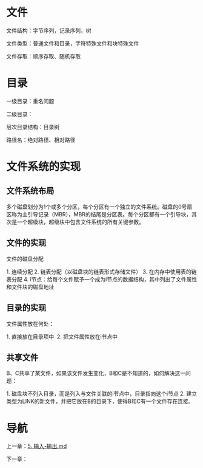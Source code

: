 # 文件

文件结构：字节序列，记录序列，树

文件类型：普通文件和目录，字符特殊文件和块特殊文件

文件存取：顺序存取、随机存取

# 目录

一级目录：重名问题

二级目录：

层次目录结构：目录树

路径名：绝对路径、相对路径

# 文件系统的实现

## 文件系统布局

多个磁盘划分为1个或多个分区，每个分区有一个独立的文件系统。磁盘的0号扇区称为主引导记录（MBR），MBR的结尾是分区表。每个分区都有一个引导块，其次是一个超级块，超级块中包含文件系统的所有关键参数。

## 文件的实现

文件的磁盘分配

1. 连续分配
2. 链表分配（以磁盘块的链表形式存储文件）
3. 在内存中使用表的链表分配
4. i节点：给每个文件赋予一个成为i节点的数据结构，其中列出了文件属性和文件块的磁盘地址

## 目录的实现

文件属性放在何处：

1. 直接放在目录项中 
2. 把文件属性放在i节点中

## 共享文件

B、C共享了某文件，如果该文件发生变化，B和C是不知道的，如何解决这一问题：

1. 磁盘块不列入目录，而是列入与文件关联的i节点中，目录指向这个i节点
2. 建立类型为LINK的新文件，并把它放在B的目录下，使得B和C有一个文件存在连接。

# 导航

上一章：[5. 输入-输出.md](5. 输入-输出.md)

下一章：
